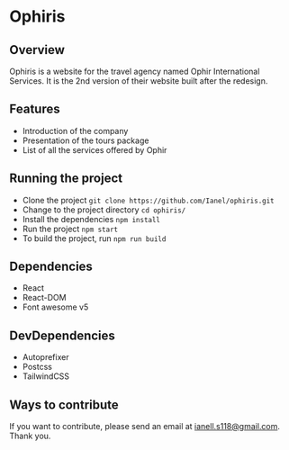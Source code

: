 # Ophiris

## Overview
Ophiris is a website for the travel agency named Ophir International Services. It is the 2nd version of their website built after the redesign.

## Features
- Introduction of the company
- Presentation of the tours package
- List of all the services offered by Ophir

## Running the project
- Clone the project `git clone https://github.com/Ianel/ophiris.git`
- Change to the project directory `cd ophiris/`
- Install the dependencies `npm install`
- Run the project `npm start`
- To build the project, run `npm run build`

## Dependencies
- React
- React-DOM
- Font awesome v5

## DevDependencies
- Autoprefixer
- Postcss
- TailwindCSS

## Ways to contribute
If you want to contribute, please send an email at <ianell.s118@gmail.com>. Thank you.
